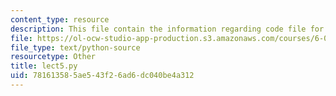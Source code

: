 ```yaml
---
content_type: resource
description: This file contain the information regarding code file for lecture 5.
file: https://ol-ocw-studio-app-production.s3.amazonaws.com/courses/6-0002-introduction-to-computational-thinking-and-data-science-fall-2016/781613585ae543f26ad6dc040be4a312_lect5.py
file_type: text/python-source
resourcetype: Other
title: lect5.py
uid: 78161358-5ae5-43f2-6ad6-dc040be4a312
---
```

